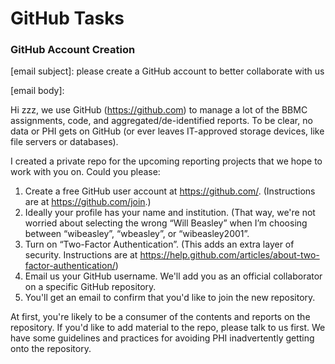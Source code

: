 # GitHub Tasks

### GitHub Account Creation

[email subject]: please create a GitHub account to better collaborate with us

[email body]:

Hi zzz, we use GitHub (https://github.com) to manage a lot of the BBMC assignments, code, and aggregated/de-identified reports.  To be clear, no data or PHI gets on GitHub (or ever leaves IT-approved storage devices, like file servers or databases).

I created a private repo for the upcoming reporting projects that we hope to work with you on.  Could you please:

1. Create a free GitHub user account at https://github.com/.  (Instructions are at https://github.com/join.)
2. Ideally your profile has your name and institution.  (That way, we're not worried about selecting the wrong “Will Beasley” when I’m choosing between “wibeasley”, “wbeasley”, or “wibeasley2001”.
3. Turn on “Two-Factor Authentication”. (This adds an extra layer of security.  Instructions are at https://help.github.com/articles/about-two-factor-authentication/)
4. Email us your GitHub username.  We'll add you as an official collaborator on a specific GitHub repository.
5. You'll get an email to confirm that you'd like to join the new repository.

At first, you're likely to be a consumer of the contents and reports on the repository.  If you'd like to add material to the repo, please talk to us first.  We have some guidelines and practices for avoiding PHI inadvertently getting onto the repository.
